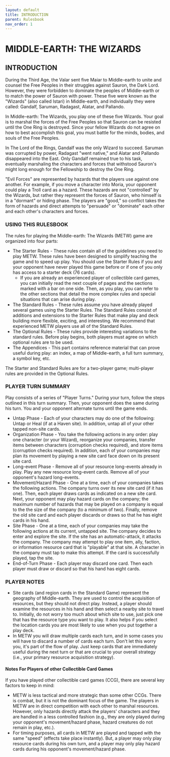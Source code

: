 ```yaml
---
layout: default
title: INTRODUCTION
parent: Rulesbook
nav_order: 1
---
```


# MIDDLE-EARTH: THE WIZARDS


## INTRODUCTION

 During the Third Age, the Valar sent five Maiar to Middle-earth to unite and counsel the Free Peoples in their struggles against Sauron, the Dark Lord.
However, they were forbidden to dominate the peoples of Middle-earth or to match the power of Sauron with power. These five were known as the "Wizards" (also
called Istari) in Middle-earth, and individually they were called: Gandalf, Saruman, Radagast, Alatar, and Pallando.

 In Middle-earth: The Wizards, you play one of these five Wizards. Your goal is to marshal the forces of the Free Peoples so that Sauron can be resisted until the One Ring is destroyed. Since your fellow Wizards do not agree on how to best accomplish this goal, you must battle for the minds, bodies, and souls of the Free Peoples.

 In The Lord of the Rings, Gandalf was the only Wizard to succeed. Saruman was corrupted by power, Radagast "went native," and Alatar and Pallando disappeared into the East. Only Gandalf remained true to his task, eventually marshaling the characters and forces that withstood Sauron's might long enough for the Fellowship to destroy the One Ring.

 "Evil Forces" are represented by hazards that the players use against one another. For example, if you move a character into Moria, your opponent could play a Troll card as a hazard. These hazards are not "controlled" by the Wizards, but rather they represent the forces of Sauron, who himself is in a "dormant" or hiding phase. The players are "good," so conflict takes the form of hazards and direct attempts to "persuade" or "dominate" each other and each other's characters and forces.

### USING THIS RULESBOOK
 The rules for playing the Middle-earth: The Wizards (METW) game are organized
into four parts:

- The Starter Rules - These rules contain all of the guidelines you need to play METW. These rules have been designed to simplify teaching the game and to speed up play. You should use the Starter Rules if you and your opponent have never played this game before or if one of you only has access to a starter deck (76 cards).
  - If you are already an experienced player of collectible card games, you can initially read the next couple of pages and the sections marked with a bar on one side. Then, as you play, you can refer to the other sections that detail the more complex rules and special situations that can arise during play.
- The Standard Rules - These rules assume you have already played several games using the Starter Rules. The Standard Rules consist of additions and extensions to the Starter Rules that make play and deck building more flexible, exciting, and interesting. We recommend that experienced METW players use all of the Standard Rules.
- The Optional Rules - These rules provide interesting variations to the standard rules. Before play begins, both players must agree on which optional rules are to be used.
- The Appendices - This part contains reference material that can prove useful during play: an index, a map of Middle-earth, a full turn summary, a symbol key, etc.

The Starter and Standard Rules are for a two-player game; multi-player rules are provided in the Optional Rules.

### PLAYER TURN SUMMARY
 Play consists of a series of "Player Turns." During your turn, follow the steps outlined in this turn summary. Then, your opponent does the same during his turn. You and your opponent alternate turns until the game ends. 
- Untap Phase - Each of your characters may do one of the following: Untap or Heal (if at a Haven site). In addition, untap all of your other tapped non-site cards.
- Organization Phase - You take the following actions in any order: play one character (or your Wizard), reorganize your companies, transfer items between characters (corruption checks required), and store items (corruption checks required). In addition, each of your companies may plan its movement by playing a new site card face down on its present site card.
- Long-event Phase - Remove all of your resource long-events already in play. Play  any new resource long-event cards. Remove all of your opponent's hazard long-events.
- Movement/Hazard Phase - One at a time, each of your companies takes the following actions. The company turns over its new site card (if it has one). Then, each player draws cards as indicated on a new site card. Next, your opponent may play hazard cards on the company; the maximum number of hazards that may be played on a company is equal to the the size of the company (to a minimum of two). Finally, remove the old site card and each player discards or draws so that he has eight cards in his hand.
- Site Phase - One at a time, each of your companies may take the following actions at its current, untapped site. The company decides to enter and explore the site. If the site has an automatic-attack, it attacks the company. The company may attempt to play one item, ally, faction, or information resource card that is "playable" at that site. A character in the company must tap to make this attempt. If the card is successfully played, tap the site.
- End-of-Turn Phase - Each player may discard one card. Then each player must draw or discard so that his hand has eight cards.
 
### PLAYER NOTES
- Site cards (and region cards in the Standard Game) represent the geography of Middle-earth. They are used to control the acquisition of resources, but they should not direct play. Instead, a player should examine the resources in his hand and then select a nearby site to travel to. Initially, do not worry too much about which site to use, just pick one that has the resource type you want to play. It also helps if you select the location cards you are most likely to use when you put together a play deck.
- In METW you will draw multiple cards each turn, and in some cases you will have to discard a number of cards each turn. Don't let this worry you, it's part of the flow of play. Just keep cards that are immediately useful during the next turn or that are crucial to your overall strategy (i.e., your primary resource acquisition strategy).

#### Notes For Players of other Collectible Card Games
 If you have played other collectible card games (CCG), there are several key
factors to keep in mind:
- METW is less tactical and more strategic than some other CCGs. There is combat, but it is not the dominant focus of the game. The players in METW are in direct competition with each other to marshal resources. However, only hazards directly attack the players' characters and they are handled in a less controlled fashion (e.g., they are only played during your opponent's movement/hazard phase, hazard creatures do not remain in play, etc.).
- For timing purposes, all cards in METW are played and tapped with the same "speed" (effects take place instantly). But, a player may only play resource cards during his own turn, and a player may only play hazard cards during his opponent's movement/hazard phase.
